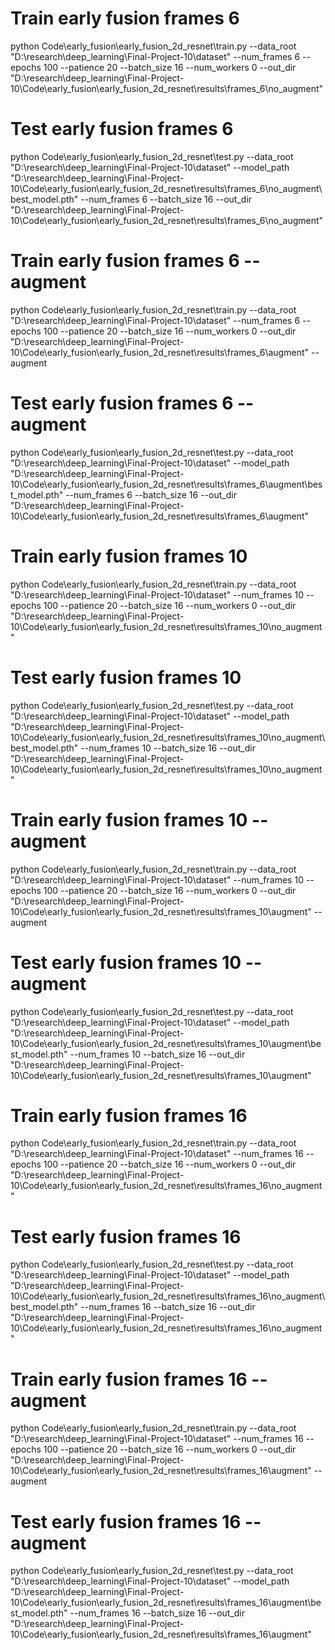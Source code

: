
# Train early fusion frames 6
python Code\early_fusion\early_fusion_2d_resnet\train.py --data_root "D:\research\deep_learning\Final-Project-10\dataset" --num_frames 6 --epochs 100 --patience 20 --batch_size 16 --num_workers 0 --out_dir "D:\research\deep_learning\Final-Project-10\Code\early_fusion\early_fusion_2d_resnet\results\frames_6\no_augment"

# Test early fusion frames 6
python Code\early_fusion\early_fusion_2d_resnet\test.py  --data_root "D:\research\deep_learning\Final-Project-10\dataset" --model_path "D:\research\deep_learning\Final-Project-10\Code\early_fusion\early_fusion_2d_resnet\results\frames_6\no_augment\best_model.pth" --num_frames 6 --batch_size 16 --out_dir "D:\research\deep_learning\Final-Project-10\Code\early_fusion\early_fusion_2d_resnet\results\frames_6\no_augment"

# Train early fusion frames 6 --augment
python Code\early_fusion\early_fusion_2d_resnet\train.py --data_root "D:\research\deep_learning\Final-Project-10\dataset" --num_frames 6 --epochs 100 --patience 20 --batch_size 16 --num_workers 0 --out_dir "D:\research\deep_learning\Final-Project-10\Code\early_fusion\early_fusion_2d_resnet\results\frames_6\augment" --augment

# Test early fusion frames 6 --augment
python Code\early_fusion\early_fusion_2d_resnet\test.py  --data_root "D:\research\deep_learning\Final-Project-10\dataset" --model_path "D:\research\deep_learning\Final-Project-10\Code\early_fusion\early_fusion_2d_resnet\results\frames_6\augment\best_model.pth" --num_frames 6 --batch_size 16 --out_dir "D:\research\deep_learning\Final-Project-10\Code\early_fusion\early_fusion_2d_resnet\results\frames_6\augment"

# Train early fusion frames 10
python Code\early_fusion\early_fusion_2d_resnet\train.py --data_root "D:\research\deep_learning\Final-Project-10\dataset" --num_frames 10 --epochs 100 --patience 20 --batch_size 16 --num_workers 0 --out_dir "D:\research\deep_learning\Final-Project-10\Code\early_fusion\early_fusion_2d_resnet\results\frames_10\no_augment"

# Test early fusion frames 10
python Code\early_fusion\early_fusion_2d_resnet\test.py  --data_root "D:\research\deep_learning\Final-Project-10\dataset" --model_path "D:\research\deep_learning\Final-Project-10\Code\early_fusion\early_fusion_2d_resnet\results\frames_10\no_augment\best_model.pth" --num_frames 10 --batch_size 16 --out_dir "D:\research\deep_learning\Final-Project-10\Code\early_fusion\early_fusion_2d_resnet\results\frames_10\no_augment"

# Train early fusion frames 10 --augment
python Code\early_fusion\early_fusion_2d_resnet\train.py --data_root "D:\research\deep_learning\Final-Project-10\dataset" --num_frames 10 --epochs 100 --patience 20 --batch_size 16 --num_workers 0 --out_dir "D:\research\deep_learning\Final-Project-10\Code\early_fusion\early_fusion_2d_resnet\results\frames_10\augment" --augment

# Test early fusion frames 10 --augment
python Code\early_fusion\early_fusion_2d_resnet\test.py  --data_root "D:\research\deep_learning\Final-Project-10\dataset" --model_path "D:\research\deep_learning\Final-Project-10\Code\early_fusion\early_fusion_2d_resnet\results\frames_10\augment\best_model.pth" --num_frames 10 --batch_size 16 --out_dir "D:\research\deep_learning\Final-Project-10\Code\early_fusion\early_fusion_2d_resnet\results\frames_10\augment"


# Train early fusion frames 16
python Code\early_fusion\early_fusion_2d_resnet\train.py --data_root "D:\research\deep_learning\Final-Project-10\dataset" --num_frames 16 --epochs 100 --patience 20 --batch_size 16 --num_workers 0 --out_dir "D:\research\deep_learning\Final-Project-10\Code\early_fusion\early_fusion_2d_resnet\results\frames_16\no_augment"

# Test early fusion frames 16
python Code\early_fusion\early_fusion_2d_resnet\test.py  --data_root "D:\research\deep_learning\Final-Project-10\dataset" --model_path "D:\research\deep_learning\Final-Project-10\Code\early_fusion\early_fusion_2d_resnet\results\frames_16\no_augment\best_model.pth" --num_frames 16 --batch_size 16 --out_dir "D:\research\deep_learning\Final-Project-10\Code\early_fusion\early_fusion_2d_resnet\results\frames_16\no_augment"

# Train early fusion frames 16 --augment
python Code\early_fusion\early_fusion_2d_resnet\train.py --data_root "D:\research\deep_learning\Final-Project-10\dataset" --num_frames 16 --epochs 100 --patience 20 --batch_size 16 --num_workers 0 --out_dir "D:\research\deep_learning\Final-Project-10\Code\early_fusion\early_fusion_2d_resnet\results\frames_16\augment" --augment

# Test early fusion frames 16 --augment
python Code\early_fusion\early_fusion_2d_resnet\test.py  --data_root "D:\research\deep_learning\Final-Project-10\dataset" --model_path "D:\research\deep_learning\Final-Project-10\Code\early_fusion\early_fusion_2d_resnet\results\frames_16\augment\best_model.pth" --num_frames 16 --batch_size 16 --out_dir "D:\research\deep_learning\Final-Project-10\Code\early_fusion\early_fusion_2d_resnet\results\frames_16\augment"